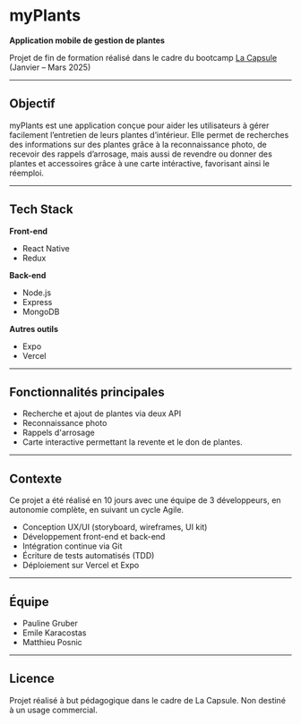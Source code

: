 # myPlants

**Application mobile de gestion de plantes**

Projet de fin de formation réalisé dans le cadre du bootcamp [La Capsule](https://www.lacapsule.academy/) (Janvier – Mars 2025)

---

## Objectif

myPlants est une application conçue pour aider les utilisateurs à gérer facilement l’entretien de leurs plantes d’intérieur. Elle permet de recherches des informations sur des plantes grâce à la reconnaissance photo, de recevoir des rappels d’arrosage, mais aussi de revendre ou donner des plantes et accessoires grâce à une carte intéractive, favorisant ainsi le réemploi.

---

## Tech Stack

**Front-end**
- React Native
- Redux

**Back-end**
- Node.js
- Express
- MongoDB

**Autres outils**
- Expo
- Vercel

---

## Fonctionnalités principales

- Recherche et ajout de plantes via deux API
- Reconnaissance photo
- Rappels d'arrosage
- Carte interactive permettant la revente et le don de plantes.

---

## Contexte

Ce projet a été réalisé en 10 jours avec une équipe de 3 développeurs, en autonomie complète, en suivant un cycle Agile.

- Conception UX/UI (storyboard, wireframes, UI kit)
- Développement front-end et back-end
- Intégration continue via Git
- Écriture de tests automatisés (TDD)
- Déploiement sur Vercel et Expo

---

## Équipe

- Pauline Gruber
- Emile Karacostas
- Matthieu Posnic

---

## Licence

Projet réalisé à but pédagogique dans le cadre de La Capsule. Non destiné à un usage commercial.
